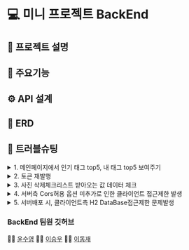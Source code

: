 # 💻 미니 프로젝트 BackEnd


## 📂 프로젝트 설명

## 🌟 주요기능

## ⚙ API 설계


## 🔐 ERD


## 🚀 트러블슈팅

<details>
<summary>1. 메인페이지에서 인기 태그 top5, 내 태그 top5 보여주기
</summary>
<div markdown="1">  
<br>
👌 태그 문자열에서 .split("#") 을 하면 첫 태그에 “”가 리스트에 저장되어 빈 값이 아닌 태그 문자열에 `.substring(1)`을 먼저하고`.split("#")`을 했다.
<br>
top5 태그를 가져올 때 리스트에서 `.subList(0, 5)` 를 했는데 태그 수가 5개 미만이면 오류가 뜨기 때문에 태그가 5개 이상일 때만 앞 5개로 자르고 아닌 경우 전체 태그 보여주기

</div>
</details>



<details>
<summary>2. 토큰 재발행
</summary>
<div markdown="1">       
<br>
👌 access 토큰 만료 시 Refresh 토큰 재발행 할 때 헤더로 받은 Refresh토큰과 디비에 저장된 refresh토큰을 비교해야 하는데 refresh토큰에서 앞에 Bearer 부분을 뺀 토큰값과 디비에 있는 refresh 토큰 값을 비교하여 일치하지 않아 오류가 발생했다.

</div>
</details>


<details>
<summary>3. 사진 삭제체크리스트 받아오는 값 데이터 체크
</summary>
<div markdown="1">       
<br>
👌 사진 삭제 파라미터 값 수신하는 방법
@RequestParam은 (comma)로 구분하여 데이터를 요청하면 자동으로 데이터를
(comma)구분하여 List형태로 데이터를 변환한다. 
<br>
예시) http://localhost:8080/folder/3?photoId=1,2
</div>
</details>

<details>
<summary>4. 서버측 Cors허용 옵션 미추가로 인한 클라이언트 접근제한 발생 </summary>
<div markdown="1">       
<br>
👌클라이언트측 주소 기입을 통해 origin 검증 통과작업이 필요했음.
클라이언트측 도메인에 대한 접근권한을 아래와 같은 코드로 승인하여 문제해결 완료함.


```java
@Bean
CorsConfigurationSource corsConfigurationSource() {

    CorsConfiguration configuration = new CorsConfiguration();
    configuration.setAllowCredentials(true);
    configuration.setAllowedOrigins(Arrays.asList(FRONT_END_SERVER));
    configuration.setAllowedMethods(Arrays.asList("GET", "POST", "PUT", "DELETE"));
    configuration.setAllowedHeaders(Arrays.asList("X-Requested-With","Origin","Content-Type","Accept","Authorization"));
    
    // This allow us to expose the headers
    configuration.setExposedHeaders(Arrays.asList("Access-Control-Allow-Headers", "Authorization, x-xsrf-token, Access-Control-Allow-Headers, Origin, Accept, X-Requested-With, " +
            "Content-Type, Access-Control-Request-Method, Access-Control-Request-Headers"));
    
    UrlBasedCorsConfigurationSource source = new UrlBasedCorsConfigurationSource();
    source.registerCorsConfiguration("/**", configuration);
    return source;
} 
```

참조문서
1. https://stackoverflow.com/questions/37897523/axios-get-access-to-response-header-fields
2. https://evan-moon.github.io/2020/05/21/about-cors/
3. https://wonit.tistory.com/572

</div>
</details>


<details>
<summary>5. 서버배포 시, 클라이언트측 H2 DataBase접근제한 문제발생</summary>
<div markdown="1">       
<br>
👌서버측에서 H2 웹접근을 허용해줘야하는 것으로 파악완료. 아래와 같은 코드로 문제해결 완료함.

```java
spring.h2.console.settings.web-allow-others=true
```
[참조 블로그] (https://www.appsloveworld.com/springboot/100/84/h2-database-console-errors-with-sorry-remote-connections-weballowothers-are)

</div>
</details>

### BackEnd 팀원 깃허브
👩‍💻 [윤수영](https://github.com/Suyoung225) 🧑‍💻 [이승우](https://github.com/iswoos) 👨‍💻 [이동재](https://github.com/Pdongjaelee)
